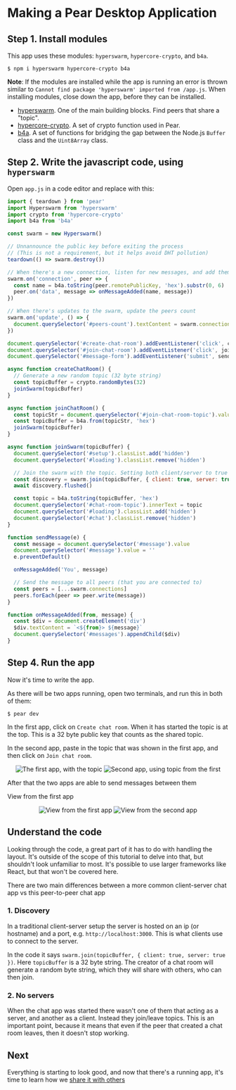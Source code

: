 # Making a Pear Desktop Application

## Step 1. Install modules

This app uses these modules: `hyperswarm`, `hypercore-crypto`, and `b4a`.

```
$ npm i hyperswarm hypercore-crypto b4a
```

**Note**: If the modules are installed while the app is running an error is thrown similar to `Cannot find package 'hyperswarm' imported from /app.js`. When installing modules, close down the app, before they can be installed.

- [hyperswarm](https://www.npmjs.com/package/hyperswarm). One of the main building blocks. Find peers that share a "topic".
- [hypercore-crypto](https://www.npmjs.com/package/hypercore-crypto). A set of crypto function used in Pear.
- [b4a](https://www.npmjs.com/package/b4a). A set of functions for bridging the gap between the Node.js `Buffer` class and the `Uint8Array` class.

## Step 2. Write the javascript code, using `hyperswarm`

Open `app.js` in a code editor and replace with this:

``` js
import { teardown } from 'pear'
import Hyperswarm from 'hyperswarm'
import crypto from 'hypercore-crypto'
import b4a from 'b4a'

const swarm = new Hyperswarm()

// Unnannounce the public key before exiting the process
// (This is not a requirement, but it helps avoid DHT pollution)
teardown(() => swarm.destroy())

// When there's a new connection, listen for new messages, and add them to the UI
swarm.on('connection', peer => {
  const name = b4a.toString(peer.remotePublicKey, 'hex').substr(0, 6)
  peer.on('data', message => onMessageAdded(name, message))
})

// When there's updates to the swarm, update the peers count
swarm.on('update', () => {
  document.querySelector('#peers-count').textContent = swarm.connections.size
})

document.querySelector('#create-chat-room').addEventListener('click', createChatRoom)
document.querySelector('#join-chat-room').addEventListener('click', joinChatRoom)
document.querySelector('#message-form').addEventListener('submit', sendMessage)

async function createChatRoom() {
  // Generate a new random topic (32 byte string)
  const topicBuffer = crypto.randomBytes(32)
  joinSwarm(topicBuffer)
}

async function joinChatRoom() {
  const topicStr = document.querySelector('#join-chat-room-topic').value
  const topicBuffer = b4a.from(topicStr, 'hex')
  joinSwarm(topicBuffer)
}

async function joinSwarm(topicBuffer) {
  document.querySelector('#setup').classList.add('hidden')
  document.querySelector('#loading').classList.remove('hidden')

  // Join the swarm with the topic. Setting both client/server to true means that this app can act as both.
  const discovery = swarm.join(topicBuffer, { client: true, server: true })
  await discovery.flushed()

  const topic = b4a.toString(topicBuffer, 'hex')
  document.querySelector('#chat-room-topic').innerText = topic
  document.querySelector('#loading').classList.add('hidden')
  document.querySelector('#chat').classList.remove('hidden')
}

function sendMessage(e) {
  const message = document.querySelector('#message').value
  document.querySelector('#message').value = ''
  e.preventDefault()

  onMessageAdded('You', message)

  // Send the message to all peers (that you are connected to)
  const peers = [...swarm.connections]
  peers.forEach(peer => peer.write(message))
}

function onMessageAdded(from, message) {
  const $div = document.createElement('div')
  $div.textContent = `<${from}> ${message}`
  document.querySelector('#messages').appendChild($div)
}
```

## Step 4. Run the app

Now it's time to write the app.

As there will be two apps running, open two terminals, and run this in both of them:

```
$ pear dev
```

In the first app, click on `Create chat room`. When it has started the topic is at the top. This is a 32 byte public key that counts as the shared topic.

In the second app, paste in the topic that was shown in the first app, and then click on `Join chat room`.

<p align="center">
  <img src="./assets/chat-app-4a.png" alt="The first app, with the topic"> <img src="../assets/chat-app-4b.png" alt="Second app, using topic from the first">
</p>

After that the two apps are able to send messages between them

View from the first app

<p align="center">
  <img src="./assets/chat-app-5a.png" alt="View from the first app"> <img src="../assets/chat-app-5b.png" alt="View from the second app">
</p>


## Understand the code

Looking through the code, a great part of it has to do with handling the layout. It's outside of the scope of this tutorial to delve into that, but shouldn't look unfamiliar to most. It's possible to use larger frameworks like React, but that won't be covered here.

There are two main differences between a more common client-server chat app vs this peer-to-peer chat app

### 1. Discovery

In a traditional client-server setup the server is hosted on an ip (or hostname) and a port, e.g. `http://localhost:3000`. This is what clients use to connect to the server.

In the code it says `swarm.join(topicBuffer, { client: true, server: true })`. Here `topicBuffer` is a 32 byte string. The creator of a chat room will generate a random byte string, which they will share with others, who can then join.

### 2. No servers

When the chat app was started there wasn't one of them that acting as a server, and another as a client. Instead they join/leave topics. This is an important point, because it means that even if the peer that created a chat room leaves, then it doesn't stop working.

## Next

Everything is starting to look good, and now that there's a running app, it's time to learn how we [share it with others](./sharing-a-pear-app.md)
